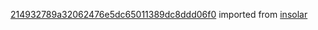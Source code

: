 [214932789a32062476e5dc65011389dc8ddd06f0](https://github.com/insolar/insolar/commit/214932789a32062476e5dc65011389dc8ddd06f0) imported from [insolar](https://github.com/insolar/insolar)
